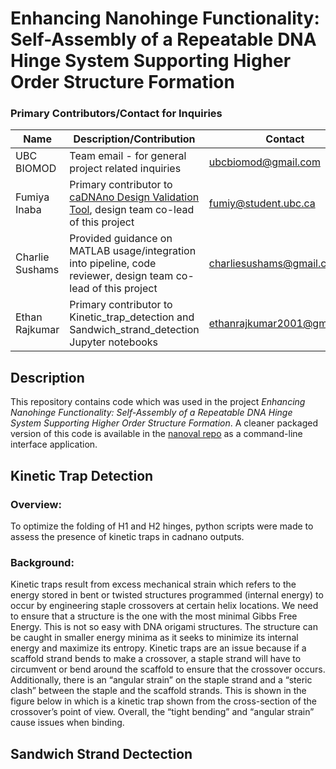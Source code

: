 # Enhancing Nanohinge Functionality: Self-Assembly of a Repeatable DNA Hinge System Supporting Higher Order Structure Formation

### Primary Contributors/Contact for Inquiries
| Name | Description/Contribution | Contact |
| ---- | ------------------------ | ------- | 
|UBC BIOMOD| Team email - for general project related inquiries | ubcbiomod@gmail.com | 
| Fumiya Inaba | Primary contributor to [caDNAno Design Validation Tool](https://github.com/ubcbiomod/caDNAno-Design-Validation-Tool-Nanoval), design team co-lead of this project | fumiy@student.ubc.ca | 
| Charlie Sushams | Provided guidance on MATLAB usage/integration into pipeline, code reviewer, design team co-lead of this project | charliesushams@gmail.com |
| Ethan Rajkumar | Primary contributor to Kinetic_trap_detection and Sandwich_strand_detection Jupyter notebooks | ethanrajkumar2001@gmail.com | 

## Description
This repository contains code which was used in the project <i>Enhancing Nanohinge Functionality: Self-Assembly of a Repeatable DNA Hinge System Supporting Higher Order Structure Formation</i>. A cleaner packaged version of this code is available in the [nanoval repo](https://github.com/ubcbiomod/caDNAno-Design-Validation-Tool-Nanoval) as a command-line interface application.   

## Kinetic Trap Detection 
### Overview:
To optimize the folding of H1 and H2 hinges, python scripts were made to assess the presence of kinetic traps in cadnano outputs. 
### Background:
Kinetic traps result from excess mechanical strain which refers to the energy stored in bent or twisted structures programmed (internal energy) to occur by engineering staple crossovers at certain helix locations. We need to ensure that a structure is the one with the most minimal Gibbs Free Energy. This is not so easy with DNA origami structures. The structure can be caught in smaller energy minima as it seeks to minimize its internal energy and maximize its entropy. Kinetic traps are an issue because if a scaffold strand bends to make a crossover, a staple strand will have to circumvent or bend around the scaffold to ensure that the crossover occurs. Additionally, there is an “angular strain” on the staple strand and a “steric clash” between the staple and the scaffold strands.  This is shown in the figure below in which is a kinetic trap shown from the cross-section of the crossover’s point of view. Overall, the “tight bending” and “angular strain” cause issues when binding.

## Sandwich Strand Dectection
